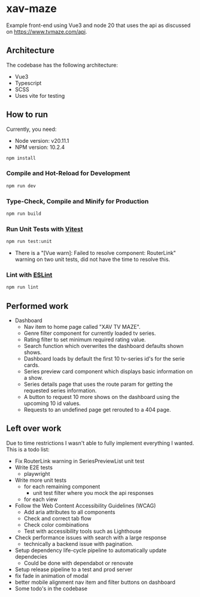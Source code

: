 # xav-maze

Example front-end using Vue3 and node 20 that uses
the api as discussed on https://www.tvmaze.com/api.

## Architecture
The codebase has the following architecture:
- Vue3
- Typescript
- SCSS
- Uses vite for testing

## How to run
Currently, you need:
- Node version: v20.11.1
- NPM version: 10.2.4

```sh
npm install
```

### Compile and Hot-Reload for Development

```sh
npm run dev
```

### Type-Check, Compile and Minify for Production

```sh
npm run build
```

### Run Unit Tests with [Vitest](https://vitest.dev/)

```sh
npm run test:unit
```

* There is a "[Vue warn]: Failed to resolve component: RouterLink" warning on two unit tests,
did not have the time to resolve this.

### Lint with [ESLint](https://eslint.org/)

```sh
npm run lint
```

## Performed work
- Dashboard
  - Nav item to home page called "XAV TV MAZE".
  - Genre filter component for currently loaded tv series.
  - Rating filter to set minimum required rating value.
  - Search function which overwrites the dashboard defaults shown shows.
  - Dashboard loads by default the first 10 tv-series id's for
  the serie cards.
  - Series preview card component which displays basic information
  on a show.
  - Series details page that uses the route param for getting
  the requested series information.
  - A button to request 10 more shows on the dashboard using the
  upcoming 10 id values.
  - Requests to an undefined page get rerouted to a 404 page.

## Left over work
Due to time restrictions I wasn't able to fully implement everything
I wanted. This is a todo list:

- Fix RouterLink warning in SeriesPreviewList unit test
- Write E2E tests
  - playwright
- Write more unit tests
  - for each remaining component
    - unit test filter where you mock the api responses
  - for each view
- Follow the Web Content Accessibility Guidelines (WCAG)
  - Add aria attributes to all components
  - Check and correct tab flow
  - Check color combinations
  - Test with accessibility tools such as Lighthouse
- Check performance issues with search with a large response
  - technically a backend issue with pagination.
- Setup dependency life-cycle pipeline to automatically update dependecies
  - Could be done with dependabot or renovate
- Setup release pipeline to a test and prod server
- fix fade in animation of modal
- better mobile alignment nav item and filter buttons on dashboard
- Some todo's in the codebase
